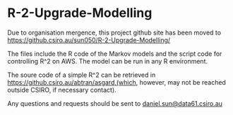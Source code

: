 # R-2-Upgrade-Modelling
Due to organisation mergence, this project github site has been moved to https://github.csiro.au/sun050/R-2-Upgrade-Modelling/

The files include the R code of the Markov models and the script code for controlling R^2 on AWS. The model can be run in any R environment.

The soure code of a simple R^2 can be retrieved in https://github.csiro.au/abtran/asgard,(which, however, may not be reached outside CSIRO, if necessary contact).

Any questions and requests should be sent to daniel.sun@data61.csiro.au
